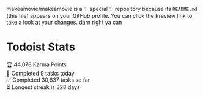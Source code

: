 makeamovie/makeamovie is a ✨ special ✨ repository because its `README.md` (this file) appears on your GitHub profile.
You can click the Preview link to take a look at your changes. darn right ya can

# Todoist Stats

<!-- TODO-IST:START -->
🏆  44,078 Karma Points           
🌸  Completed 9 tasks today           
✅  Completed 30,837 tasks so far           
⏳  Longest streak is 328 days
<!-- TODO-IST:END -->